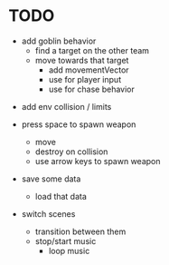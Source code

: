# TODO

+ add goblin behavior
	+ find a target on the other team
	+ move towards that target
		+ add movementVector
		+ use for player input
		- use for chase behavior

- add env collision / limits
- press space to spawn weapon
	- move
	- destroy on collision
	- use arrow keys to spawn weapon

- save some data
	- load that data
- switch scenes
	- transition between them
	- stop/start music
		- loop music
